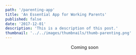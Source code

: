 ```yaml
---
path: '/parenting-app'
title: 'An Essential App for Working Parents'
published: false
date: '2017-12-01'
description: 'This is a description of this post.'
thumbnail: '../../images/thumbnails/thumb-parenting.png'
---
```


<p style="text-align:center;">Coming soon</p>
